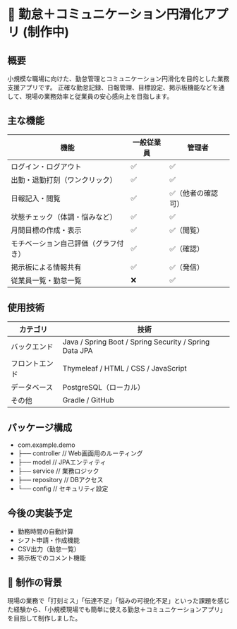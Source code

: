 # 📌 勤怠＋コミュニケーション円滑化アプリ (制作中)

## 概要
小規模な職場に向けた、勤怠管理とコミュニケーション円滑化を目的とした業務支援アプリです。
正確な勤怠記録、日報管理、目標設定、掲示板機能などを通して、現場の業務効率と従業員の安心感向上を目指します。

## 主な機能
| 機能                 | 一般従業員 | 管理者       |
| ------------------ | ----- | --------- |
| ログイン・ログアウト         | ✅     | ✅         |
| 出勤・退勤打刻（ワンクリック）    | ✅     | ✅         |
| 日報記入・閲覧            | ✅     | ✅（他者の確認可） |
| 状態チェック（体調・悩みなど）    | ✅     | ✅         |
| 月間目標の作成・表示         | ✅     | ✅（閲覧）     |
| モチベーション自己評価（グラフ付き） | ✅     | ✅（確認）     |
| 掲示板による情報共有         | ✅     | ✅（発信）     |
| 従業員一覧・勤怠一覧         | ❌     | ✅         |


## 使用技術
| カテゴリ    | 技術                                                     |
| ------- | ------------------------------------------------------ |
| バックエンド  | Java / Spring Boot / Spring Security / Spring Data JPA |
| フロントエンド | Thymeleaf / HTML / CSS / JavaScript               |
| データベース  | PostgreSQL（ローカル）                                       |
| その他     | Gradle / GitHub                         |


## パッケージ構成
- com.example.demo
- ├── controller      // Web画面用のルーティング
- ├── model           // JPAエンティティ
- ├── service         // 業務ロジック
- ├── repository      // DBアクセス
- └── config          // セキュリティ設定


## 今後の実装予定
- 勤務時間の自動計算
- シフト申請・作成機能
- CSV出力（勤怠一覧）
- 掲示板でのコメント機能

## 💬 制作の背景
現場の業務で「打刻ミス」「伝達不足」「悩みの可視化不足」といった課題を感じた経験から、「小規模現場でも簡単に使える勤怠＋コミュニケーションアプリ」を目指して制作しました。

